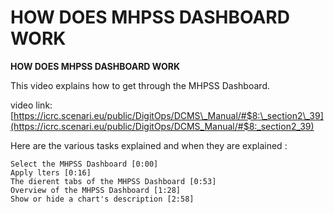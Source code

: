 # HOW DOES MHPSS DASHBOARD WORK

**HOW DOES MHPSS DASHBOARD WORK**

This video explains how to get through the MHPSS Dashboard.

video link: [https://icrc.scenari.eu/public/DigitOps/DCMS\_Manual/#$8:\_section2\_39](https://icrc.scenari.eu/public/DigitOps/DCMS_Manual/#$8:_section2_39)

Here are the various tasks explained and when they are explained :

```
Select the MHPSS Dashboard [0:00]
Apply lters [0:16]
The dierent tabs of the MHPSS Dashboard [0:53]
Overview of the MHPSS Dashboard [1:28]
Show or hide a chart's description [2:58]
```
